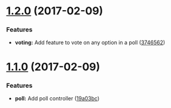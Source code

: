 <a name="1.2.0"></a>
# [1.2.0](https://github.com/mmhansen/voting-app/compare/v1.1.0...v1.2.0) (2017-02-09)


### Features

* **voting:** Add feature to vote on any option in a poll ([3746562](https://github.com/mmhansen/voting-app/commit/3746562))



<a name="1.1.0"></a>
# [1.1.0](https://github.com/mmhansen/voting-app/compare/1.0.0...v1.1.0) (2017-02-09)


### Features

* **poll:** Add poll controller ([19a03bc](https://github.com/mmhansen/voting-app/commit/19a03bc))



